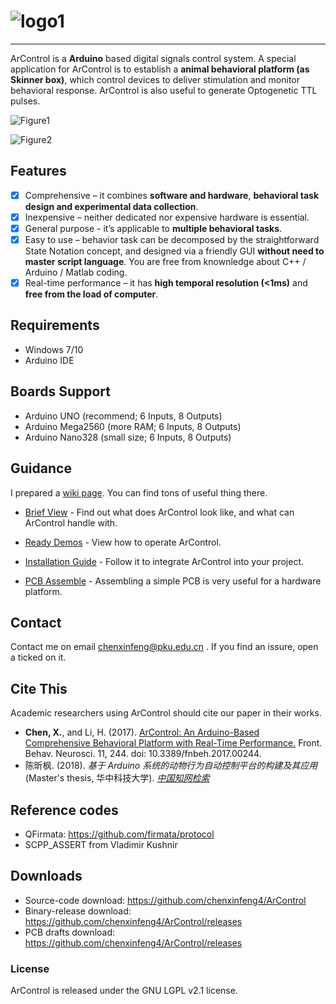 # ![logo1](https://raw.githubusercontent.com/wiki/chenxinfeng4/ArControl/images/logo1.jpg)
---
ArControl is a **Arduino** based digital signals control system. A special application for ArControl is to establish a **animal behavioral platform (as Skinner box)**, which control devices to deliver stimulation and monitor behavioral response. ArControl is also useful to generate Optogenetic TTL pulses.

![Figure1](https://raw.githubusercontent.com/wiki/chenxinfeng4/ArControl/images/Figure1.jpg)

![Figure2](https://raw.githubusercontent.com/wiki/chenxinfeng4/ArControl/images/Figure1_2.jpg)

## Features

- [x] Comprehensive – it combines **software and hardware**, **behavioral task design and experimental data collection**.
- [x] Inexpensive – neither dedicated nor expensive hardware is essential.
- [x] General purpose - it’s applicable to **multiple behavioral tasks**.
- [x] Easy to use – behavior task can be decomposed by the straightforward State Notation concept, and designed via a friendly GUI **without need to master script language**. You are free from knownledge about C++ / Arduino / Matlab coding.
- [x] Real-time performance – it has **high temporal resolution (<1ms)** and **free from the load of computer**.

## Requirements

- Windows 7/10
- Arduino IDE

## Boards Support

- Arduino UNO (recommend; 6 Inputs, 8 Outputs)
- Arduino Mega2560 (more RAM; 6 Inputs, 8 Outputs)
- Arduino Nano328 (small size; 6 Inputs, 8 Outputs)

## Guidance

I prepared a [wiki page](https://github.com/chenxinfeng4/ArControl/wiki). You can find tons of useful thing there.

+ [Brief View](https://github.com/chenxinfeng4/ArControl/wiki/Brief_View) - Find out what does ArControl look like, and what can ArControl handle with.

+ [Ready Demos](https://github.com/chenxinfeng4/ArControl/wiki/Example_Light3) - View how to operate ArControl.

+ [Installation Guide](https://github.com/chenxinfeng4/ArControl/wiki/Installation_Guide) - Follow it to integrate ArControl into your project.

+ [PCB Assemble](https://github.com/chenxinfeng4/ArControl/wiki/PCB_assemble) - Assembling a simple PCB is very useful for a hardware platform.



## Contact

  Contact me on email chenxinfeng@pku.edu.cn . If you find an issure, open a ticked on it.

## Cite This

Academic researchers using ArControl should cite our paper in their works.

- **Chen, X.**, and Li, H. (2017). [ArControl: An Arduino-Based Comprehensive Behavioral Platform with Real-Time Performance.](https://www.frontiersin.org/articles/10.3389/fnbeh.2017.00244/full) Front. Behav. Neurosci. 11, 244. doi: 10.3389/fnbeh.2017.00244.
- 陈昕枫. (2018). *基于 Arduino 系统的动物行为自动控制平台的构建及其应用* (Master's thesis, 华中科技大学). *[中国知网检索](https://oversea.cnki.net/KCMS/detail/detail.aspx?dbcode=CMFD&dbname=CMFD201901&filename=1018784966.nh&v=1uz5%25mmd2F1PVD8TWyrXO0NeiWYUDvM4exSqMqQm867oAanYBfLHiwtWRH4cS1c2OSIE0)*

## Reference codes

- QFirmata: https://github.com/firmata/protocol
- SCPP_ASSERT from Vladimir Kushnir

## Downloads

- Source-code download: https://github.com/chenxinfeng4/ArControl
- Binary-release download: https://github.com/chenxinfeng4/ArControl/releases
- PCB drafts download: https://github.com/chenxinfeng4/ArControl/releases

### License

ArControl is released under the GNU LGPL v2.1 license.
